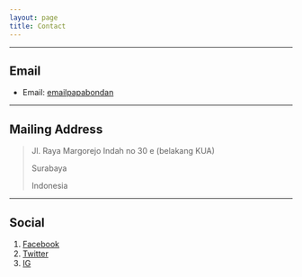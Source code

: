 ```yaml
---
layout: page
title: Contact
---
```


---
## Email

* Email: [emailpapabondan](mailto:murdani.bondan.bm@gmail.com)

---

## Mailing Address

> Jl. Raya Margorejo Indah no 30 e (belakang KUA)
>
> Surabaya
>
> Indonesia
> 

---

## Social

1. [Facebook](#)
2. [Twitter](#)
3. [IG](#)
